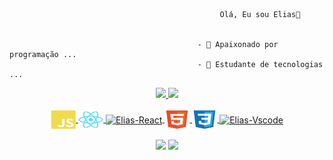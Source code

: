                                                   Olá, Eu sou Elias👋


                                              - 🔭 Apaixonado por programação ...
                                              - 🌱 Estudante de tecnologias ...

<div align="center">
  <a href="https://github.com/eliassouza93">
  <img height="180em" src="https://github-readme-stats.vercel.app/api?username=eliassouza93&show_icons=true&theme=cobalt&include_all_commits=true&count_private=true"/>
  <img height="180em" src="https://github-readme-stats.vercel.app/api/top-langs/?username=eliassouza93&layout=compact&langs_count=7&theme=cobalt"/>
</div>
<div style="display: inline_block"  align="center" ><br>
  <img  align="center" alt="Elias-Js" height="30" width="40" src="https://raw.githubusercontent.com/devicons/devicon/master/icons/javascript/javascript-plain.svg">
  <img  align="center" alt="Elias-React" height="30" width="40" src="https://raw.githubusercontent.com/devicons/devicon/master/icons/react/react-original.svg">
   <img  align="center" alt="Elias-React" height="30" width="40" src="https://cdn.jsdelivr.net/gh/devicons/devicon/icons/typescript/typescript-original.svg" />
  <img  align="center" alt="Elias-HTML" height="30" width="40" src="https://raw.githubusercontent.com/devicons/devicon/master/icons/html5/html5-original.svg">
  <img  align="center" alt="Elias-CSS" height="30" width="40" src="https://raw.githubusercontent.com/devicons/devicon/master/icons/css3/css3-original.svg">
  <img  align="center" alt="Elias-Vscode" height="30" width="40" src="https://cdn.jsdelivr.net/gh/devicons/devicon/icons/vscode/vscode-original.svg" />
                                            
  </div>
  <br/>
<div align="center"> 
  <a  align="center"   href="https://www.instagram.com/elias93s/" target="_blank"><img  src="https://img.shields.io/badge/-Instagram-%23E4405F?style=for-the-badge&logo=instagram&logoColor=white" target="_blank"></a>
  <a  align="center"  href="https://www.linkedin.com/in/elias-souza-784379220/" target="_blank"><img src="https://img.shields.io/badge/-LinkedIn-%230077B5?style=for-the-badge&logo=linkedin&logoColor=white" target="_blank"></a> 
  
</div>
